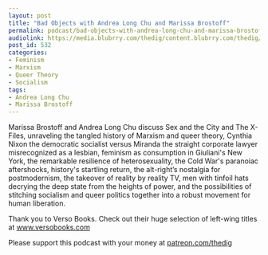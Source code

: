 ```yaml
---
layout: post
title: "Bad Objects with Andrea Long Chu and Marissa Brostoff"
permalink: podcast/bad-objects-with-andrea-long-chu-and-marissa-brostoff/
audiolink: https://media.blubrry.com/thedig/content.blubrry.com/thedig/The_Dig_-_EP_168_-_ChuBrostoff.mp3
post_id: 532
categories: 
- Feminism
- Marxism
- Queer Theory
- Socialism
tags: 
- Andrea Long Chu
- Marissa Brostoff
---
```


Marissa Brostoff and Andrea Long Chu discuss Sex and the City and The X-Files, unraveling the tangled history of Marxism and queer theory, Cynthia Nixon the democratic socialist versus Miranda the straight corporate lawyer misrecognized as a lesbian, feminism as consumption in Giuliani's New York, the remarkable resilience of heterosexuality, the Cold War's paranoiac aftershocks, history's startling return, the alt-right’s nostalgia for postmodernism, the takeover of reality by reality TV, men with tinfoil hats decrying the deep state from the heights of power, and the possibilities of stitching socialism and queer politics together into a robust movement for human liberation.

Thank you to Verso Books. Check out their huge selection of left-wing titles at www.versobooks.com

Please support this podcast with your money at [patreon.com/thedig](http://www.patreon.com/TheDig) 